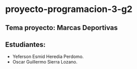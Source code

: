 # proyecto-programacion-3-g2

## Tema proyecto: Marcas Deportivas

## Estudiantes:
- Yeferson Esmid Heredia Perdomo.
- Oscar Guillermo Sierra Lozano.
